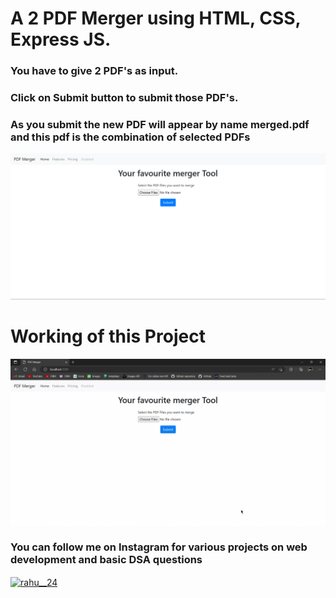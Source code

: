 # A 2 PDF Merger using HTML, CSS, Express JS. 

<h3> You have to give 2 PDF's as input.</h3>

<h3> Click on Submit button to submit those PDF's.</h3>

<h3> As you submit the new PDF will appear by name merged.pdf and this pdf is the combination of selected PDFs</h3>

![alt](Images/screenshot.png)

# Working of this Project

<img src="Images/gif.gif" align="center">

<h3> You can follow me on Instagram for various projects on web development and basic DSA questions</h3>

<p align="left">
<a href="https://instagram.com/rahu__24" target="blank"><img align="center" src="https://raw.githubusercontent.com/rahuldkjain/github-profile-readme-generator/master/src/images/icons/Social/instagram.svg" alt="rahu__24" height="30" width="40" /></a>
</p>
